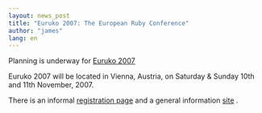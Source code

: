 ```yaml
---
layout: news_post
title: "Euruko 2007: The European Ruby Conference"
author: "james"
lang: en
---
```


Planning is underway for [Euruko 2007][1]

Euruko 2007 will be located in Vienna, Austria, on Saturday &amp; Sunday
10th and 11th November, 2007.

There is an informal [registration page][2] and a general information
[site][1] .



[1]: http://www.approximity.com/cgi-bin/europeRuby/tiki.cgi?c=v&amp;p=Euruko07 
[2]: http://www.approximity.com/cgi-bin/europeRuby/tiki.cgi?c=v&amp;p=Registration2007 
